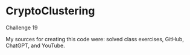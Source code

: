 # CryptoClustering
Challenge 19

My sources for creating this code were: solved class exercises, GitHub, ChatGPT, and YouTube. 
